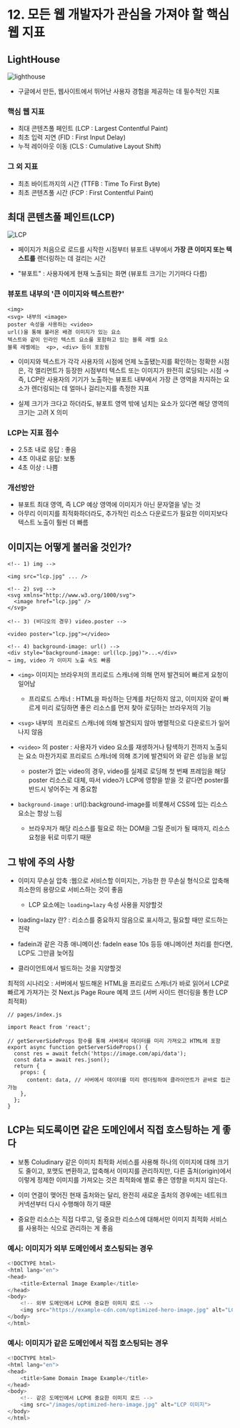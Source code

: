 # 12. 모든 웹 개발자가 관심을 가져야 할 핵심 웹 지표

## LightHouse

![lighthouse](../img/lighthouse.jpg)

- 구글에서 만든, 웹사이트에서 뛰어난 사용자 경험을 제공하는 데 필수적인 지표

### 핵심 웹 지표

- 최대 콘텐츠풀 페인트 (LCP : Largest Contentful Paint)
- 최초 입력 지연 (FID : First Input Delay)
- 누적 레이아웃 이동 (CLS : Cumulative Layout Shift)

### 그 외 지표

- 최초 바이트까지의 시간 (TTFB : Time To First Byte)
- 최초 콘텐츠풀 시간 (FCP : First Contentful Paint)

## 최대 콘텐츠풀 페인트(LCP)

![LCP](../img/LCP.png)

- 페이지가 처음으로 로드를 시작한 시점부터 뷰포트 내부에서 <strong>가장 큰 이미지 또는 텍스트를</strong> 렌더링하는 데 걸리는 시간

- "뷰포트" : 사용자에게 현재 노출되는 화면
  (뷰포트 크기는 기기마다 다름)

### 뷰포트 내부의 '큰 이미지와 텍스트란?'

```
<img>
<svg> 내부의 <image>
poster 속성을 사용하는 <video>
url()을 통해 불러온 배경 이미지가 있는 요소
텍스트와 같이 인라인 텍스트 요소를 포함하고 있는 블록 레벨 요소
블록 레벨에는  <p>, <div> 등이 포함됨
```

- 이미지와 텍스트가 각각 사용자의 시점에 언제 노출됐는지를 확인하는 정확한 시점은, 각 엘리먼트가 등장한 시점부터 텍스트 또는 이미지가 완전히 로딩되는 시점
  → 즉, LCP란 사용자의 기기가 노출하는 뷰포트 내부에서 가장 큰 영역을 차지하는 요소가 렌더링되는 데 얼마나 걸리는지를 측정한 지표

- 실제 크기가 크다고 하더라도, 뷰포트 영역 밖에 넘치는 요소가 있다면 해당 영역의 크기는 고려 X
  의미

### LCP는 지표 점수

- 2.5초 내로 응답 : 좋음
- 4초 이내로 응답: 보통
- 4초 이상 : 나쁨

### 개선방안

- 뷰포트 최대 영역, 즉 LCP 예상 영역에 이미지가 아닌 문자열을 넣는 것
- 아무리 이미지를 최적화하더라도, 추가적인 리소스 다운로드가 필요한 이미지보다 텍스트 노출이 훨씬 더 빠름

## 이미지는 어떻게 불러올 것인가?

```
<!-- 1) img -->

<img src="lcp.jpg" ... />

<!-- 2) svg -->
<svg xmlns="http://www.w3.org/1000/svg">
  <image href="lcp.jpg" />
</svg>

<!-- 3) (비디오의 경우) video.poster -->

<video poster="lcp.jpg"></video>

<!-- 4) background-image: url() -->
<div style="background-image: url(lcp.jpg)">...</div>
→ img, video 가 이미지 노출 속도 빠름

```

- `<img>` 이미지는 브라우저의 프리로드 스캐너에 의해 먼저 발견되어 빠르게 요청이 일어남

  - 프리로드 스캐너 : HTML을 파싱하는 단계를 차단하지 않고, 이미지와 같이 빠르게 미리 로딩하면 좋은 리소스를 먼저 찾아 로딩하는 브라우저의 기능

- `<svg>` 내부의 <img> 프리로드 스캐너에 의해 발견되지 않아 병렬적으로 다운로드가 일어나지 않음
- `<video>` 의 poster : 사용자가 video 요소를 재생하거나 탐색하기 전까지 노출되는 요소
  마찬가지로 프리로드 스캐너에 의해 조기에 발견되어 <img>와 같은 성능을 보임

  - poster가 없는 video의 경우, video를 실제로 로딩해 첫 번째 프레임을 해당 poster 리소스로 대체, 따서 video가 LCP에 영향을 받을 것 같다면 poster를 반드시 넣어주는 게 중요함

- `background-image` : url():background-image를 비롯해서 CSS에 있는 리소스 요소는 항상 느림
  - 브라우저가 해당 리소스를 필요로 하는 DOM을 그릴 준비가 될 때까지, 리소스 요청을 뒤로 미루기 때문

## 그 밖에 주의 사항

- 이미지 무손실 압축 :웹으로 서비스할 이미지는, 가능한 한 무손실 형식으로 압축해 최소한의 용량으로 서비스하는 것이 좋음

  - LCP 요소에는 `loading=lazy` 속성 사용을 지양할것

- loading=lazy 란? : 리소스를 중요하지 않음으로 표시하고, 필요할 때만 로드하는 전략
- fadein과 같은 각종 애니메이션: fadeIn ease 10s 등등 애니메이션 처리를 한다면, LCP도 그만큼 늦어짐

- 클라이언트에서 빌드하는 것을 지양할것

최적의 시나리오 : 서버에서 빌드해온 HTML을 프리로드 스캐너가 바로 읽어서 LCP로 빠르게 가져가는 것
Next.js Page Roure 예제 코드 (서버 사이드 렌더링을 통한 LCP 최적화)

```tsx
// pages/index.js

import React from 'react';

// getServerSideProps 함수를 통해 서버에서 데이터를 미리 가져오고 HTML에 포함
export async function getServerSideProps() {
  const res = await fetch('https://image.com/api/data');
  const data = await res.json();
  return {
    props: {
      content: data, // 서버에서 데이터를 미리 렌더링하여 클라이언트가 곧바로 접근 가능
    },
  };
}
```

## LCP는 되도록이면 같은 도메인에서 직접 호스팅하는 게 좋다

- 보통 Coludinary 같은 이미지 최적화 서비스를 사용해 하나의 이미지에 대해 크기도 줄이고, 포맷도 변환하고, 압축해서 이미지를 관리하지만, 다른 출처(origin)에서 이렇게 정제한 이미지를 가져오는 것은 최적화에 별로 좋은 영향을 미치지 않는다.

- 이미 연결이 맺어진 현재 출처와는 달리, 완전히 새로운 출처의 경우에는 네트워크 커넥션부터 다시 수행해야 하기 때문

- 중요한 리소스는 직접 다루고, 덜 중요한 리소스에 대해서만 이미지 최적화 서비스를 사용하는 식으로 관리하는 게 좋음

### 예시: 이미지가 외부 도메인에서 호스팅되는 경우

```js
<!DOCTYPE html>
<html lang="en">
<head>
    <title>External Image Example</title>
</head>
<body>
    <!-- 외부 도메인에서 LCP에 중요한 이미지 로드 -->
    <img src="https://example-cdn.com/optimized-hero-image.jpg" alt="LCP 이미지">
</body>
</html>
```

### 예시: 이미지가 같은 도메인에서 직접 호스팅되는 경우

```js
<!DOCTYPE html>
<html lang="en">
<head>
    <title>Same Domain Image Example</title>
</head>
<body>
    <!-- 같은 도메인에서 LCP에 중요한 이미지 로드 -->
    <img src="/images/optimized-hero-image.jpg" alt="LCP 이미지">
</body>
</html>

```
